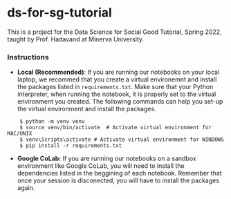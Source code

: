 # ds-for-sg-tutorial

This is a project for the Data Science for Social Good Tutorial, Spring 2022, taught by Prof. Hadavand at Minerva University.

### Instructions

- **Local (Recommended)**: If you are running our notebooks on your local laptop, we recommed that you create a virtual environemnt and install the packages listed in `requirements.txt`. Make sure that your Python interpreter, when running the notebook, it is properly set to the virtual environment you created. The following commands can help you set-up the virtual environment and install the packages.

```
    $ python -m venv venv
    $ source venv/bin/activate  # Activate virtual environment for MAC/UNIX
    $ venv\Scripts\activate # Activate virtual environment for WINDOWS
    $ pip install -r requirements.txt
```

- **Google CoLab:** If you are running our notebooks on a sandbox environment like Google CoLab, you will need to install the dependencies listed in the beggining of each notebook. Remember that once your session is disconected, you will have to install the packages again.

